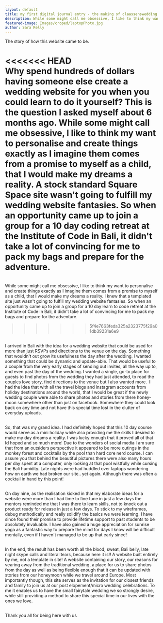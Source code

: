 ```yaml
---
layout: default
title: my first digital journal entry - the making of claassenswedding.com
description: While some might call me obsessive, I like to think my want to personalise and create things exactly as I imagine them comes from a promise to myself as a child, that I would make my dreams a reality. I knew that a templated site just wasn't going to fulfill my wedding website fantasies. So when an opportunity came up to join a group for a 10 day learn to code retreat at the Institute of Code in Bali, it didn't take a lot of convincing for me to pack my bags and prepare for the adventure.
featured-image: Images/croped/laptopPhoto.jpg
author: Sara Kelly
---
```


The story of how this website came to be.

<<<<<<< HEAD
<br> Why spend hundreds of dollars having someone else create a wedding website for you when you could learn to do it yourself? This is the question I asked myself about 6 months ago. While some might call me obsessive, I like to think my want to personalise and create things exactly as I imagine them comes from a promise to myself as a child, that I would make my dreams a reality. A stock standard Square Space site wasn't going to fulfill my wedding website fantasies. So when an opportunity came up to join a group for a 10 day coding retreat at the Institute of Code in Bali, it didn't take a lot of convincing for me to pack my bags and prepare for the adventure.
=======
<br> While some might call me obsessive, I like to think my want to personalise and create things exactly as I imagine them comes from a promise to myself as a child, that I would make my dreams a reality. I knew that a templated site just wasn't going to fulfill my wedding website fantasies. So when an opportunity came up to join a group for a 10 day learn to code retreat at the Institute of Code in Bali, it didn't take a lot of convincing for me to pack my bags and prepare for the adventure.
>>>>>>> 5f4e7663feda325a2323775f29a01db39231a6e9

<br> I arrived in Bali with the idea for a wedding website that could be used for more than just RSVPs and directions to the venue on the day. Something that wouldn't out grow its usefulness the day after the wedding. I wanted something that could be dynamic and update-able. That would be useful to a couple from the very early stages of sending out invites, all the way up to, and even past the day of the wedding. I wanted a single, go-to place for guests to find photos from the wedding they had just attended, to read the couples love story, find directions to the venue but I also wanted more.&nbsp; I had the idea that with all the travel blogs and instagram accounts from holiday destinations around the world, that I would be great if the newly wedding couple were able to share photos and stories from there honey-moon somewhere other than just on facebook. Somewhere they could look back on any time and not have this special time lost in the clutter of everyday uploads.

<br> So, that was my grand idea. I had definitely hoped that this 10 day course would serve as a mini holiday while also providing me the skills I desired to make my day dreams a reality. I was lucky enough that it proved all of that Id hoped and so much more! Due to the wonders of social media I am sure that from an outsiders perspective it appeared to be more outings in the monkey forest and cocktails by the pool than hard core nerd course. I can assure you that behind the beautiful pictures there were also many hours per day spent at a computer, only looking at that pool wistfully while cursing the Bali humidity. Late nights were had huddled over laptops wondering how on earth we had broken our site.. yet again. Although there was often a cocktail in hand by this point! &nbsp;

<br> On day nine, as the realisation kicked in that my elaborate ideas for a website were more than I had time to fine tune in just a few days the mentors reminded me that I was there to learn skills, not to knock out a product ready for release in just a few days. To stick to my wireframes, debug methodically and really solidify the basics we were learning. I have since found their promise to provide lifetime support to past students to be absolutely invaluable. I have also gained a huge appreciation for sunrise yoga as a fantastic way to prepare the mind for days I know will be difficult mentally, even if I haven't managed to be up that early since!

<br>In the end, the result has been worth all the blood, sweat, Bali belly, late night skype calls and literal tears, because here it is!! A website built entirely by me, not a template in site! A website containing our story, our reasons for vearing away from the traditional wedding, a place for us to share photos from the day as well as being flexible enough that it can be updated with stories from our honeymoon while we travel around Europe. Most importantly though, this site serves as the invitation for our closest friends and family to join us at our post elopement/micro wedding celebrations. To me it enables us to have the small fairytale wedding we so strongly desire, while still providing a method to share this special time in our lives with the ones we love.

<br>Thank you all for being here with us
<br>
